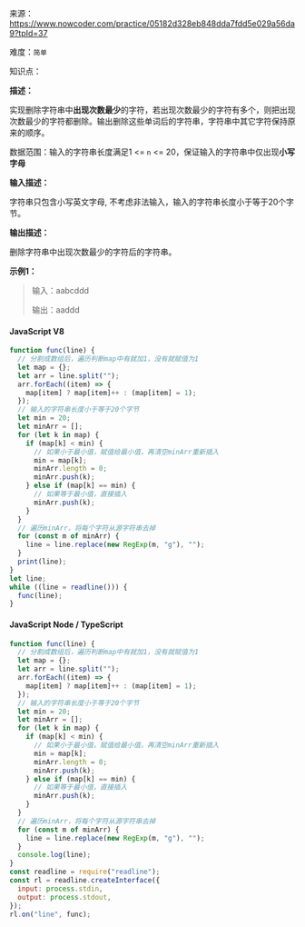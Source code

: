 来源：<https://www.nowcoder.com/practice/05182d328eb848dda7fdd5e029a56da9?tpId=37>

难度：`简单`

知识点：

**描述：**

实现删除字符串中**出现次数最少**的字符，若出现次数最少的字符有多个，则把出现次数最少的字符都删除。输出删除这些单词后的字符串，字符串中其它字符保持原来的顺序。

数据范围：输入的字符串长度满足1 <= `n` <= 20，保证输入的字符串中仅出现**小写字母**

**输入描述：**

字符串只包含小写英文字母, 不考虑非法输入，输入的字符串长度小于等于20个字节。

**输出描述：**

删除字符串中出现次数最少的字符后的字符串。

**示例1：**

> 输入：aabcddd
>
> 输出：aaddd

<!-- tabs:start -->

#### **JavaScript V8**

```javascript
function func(line) {
  // 分割成数组后，遍历判断map中有就加1，没有就赋值为1
  let map = {};
  let arr = line.split("");
  arr.forEach((item) => {
    map[item] ? map[item]++ : (map[item] = 1);
  });
  // 输入的字符串长度小于等于20个字节
  let min = 20;
  let minArr = [];
  for (let k in map) {
    if (map[k] < min) {
      // 如果小于最小值，赋值给最小值，再清空minArr重新插入
      min = map[k];
      minArr.length = 0;
      minArr.push(k);
    } else if (map[k] == min) {
      // 如果等于最小值，直接插入
      minArr.push(k);
    }
  }
  // 遍历minArr，将每个字符从源字符串去掉
  for (const m of minArr) {
    line = line.replace(new RegExp(m, "g"), "");
  }
  print(line);
}
let line;
while ((line = readline())) {
  func(line);
}
```

#### **JavaScript Node / TypeScript**

```javascript
function func(line) {
  // 分割成数组后，遍历判断map中有就加1，没有就赋值为1
  let map = {};
  let arr = line.split("");
  arr.forEach((item) => {
    map[item] ? map[item]++ : (map[item] = 1);
  });
  // 输入的字符串长度小于等于20个字节
  let min = 20;
  let minArr = [];
  for (let k in map) {
    if (map[k] < min) {
      // 如果小于最小值，赋值给最小值，再清空minArr重新插入
      min = map[k];
      minArr.length = 0;
      minArr.push(k);
    } else if (map[k] == min) {
      // 如果等于最小值，直接插入
      minArr.push(k);
    }
  }
  // 遍历minArr，将每个字符从源字符串去掉
  for (const m of minArr) {
    line = line.replace(new RegExp(m, "g"), "");
  }
  console.log(line);
}
const readline = require("readline");
const rl = readline.createInterface({
  input: process.stdin,
  output: process.stdout,
});
rl.on("line", func);
```

<!-- tabs:end -->
